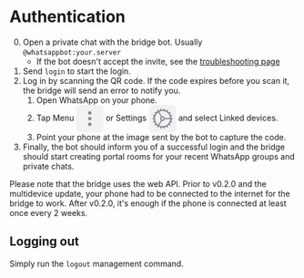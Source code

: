# Authentication
0. Open a private chat with the bridge bot. Usually `@whatsappbot:your.server`
   * If the bot doesn't accept the invite, see the [troubleshooting page](../../general/troubleshooting.md)
1. Send `login` to start the login.
2. Log in by scanning the QR code. If the code expires before you scan it, the
   bridge will send an error to notify you.
   1. Open WhatsApp on your phone.
   2. Tap Menu <img src="./menu.svg" class="wa-menu-icon" alt=""/> or Settings <img src="./settings.svg" class="wa-menu-icon" alt=""/>
      and select Linked devices.
   3. Point your phone at the image sent by the bot to capture the code.
3. Finally, the bot should inform you of a successful login and the bridge
   should start creating portal rooms for your recent WhatsApp groups and
   private chats.

Please note that the bridge uses the web API. Prior to v0.2.0 and the multidevice
update, your phone had to be connected to the internet for the bridge to work.
After v0.2.0, it's enough if the phone is connected at least once every 2 weeks.

## Logging out
Simply run the `logout` management command.

<style>
img.wa-menu-icon {
  vertical-align: middle;
}
</style>
